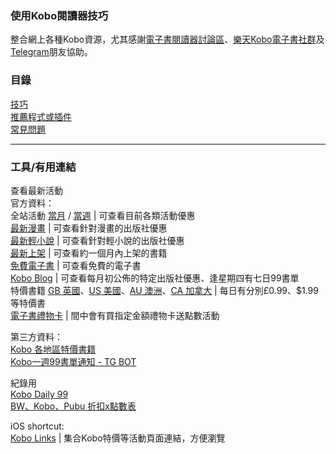 ### 使用Kobo閱讀器技巧

整合網上各種Kobo資源，尤其感謝[電子書閱讀器討論區](https://www.facebook.com/groups/ereaderfamily)、[樂天Kobo電子書社群](https://www.facebook.com/groups/KoboTWN)及[Telegram](https://t.me/KoboTWN)朋友協助。

### 目錄

[技巧](/Doc/技巧.md)<br>
[推薦程式或插件](/Doc/推薦程式或插件.md)<br>
[常見問題](/Doc/常見問題.md)<br>

<hr>

### 工具/有用連結

查看最新活動<br>
官方資料：<br>
全站活動 <a target="_blank" ref="noreferrer noopener" href="https://www.kobo.com/tw/zh/p/tw-activities-bestofmonth">當月</a> / <a target="_blank" rel="noreferrer noopener" href="https://www.kobo.com/tw/zh/p/tw-activities-wkdsale">當週</a> | 可查看目前各類活動優惠<br>
<a target="_blank" ref="noreferrer noopener" href="https://www.kobo.com/tw/zh/p/tw-comics-bestofmonth">最新漫畫</a> | 可查看針對漫畫的出版社優惠<br>
<a target="_blank" ref="noreferrer noopener" href="https://www.kobo.com/tw/zh/p/tw-lightnovels-bestofmonth">最新輕小說</a> | 可查看針對輕小說的出版社優惠<br>
<a target="_blank" ref="noreferrer noopener" href="https://www.kobo.com/tw/zh/list/new-releases/WFz2JVYAj88O-QjT3eCM2Q">最新上架</a> | 可查看約一個月內上架的書籍<br>
<a target="_blank" ref="noreferrer noopener" href="https://www.kobo.com/tw/zh/p/free-ebooks">免費電子書</a> | 可查看免費的電子書<br>
<a target="_blank" ref="noreferrer noopener" href="https://prod-news.kobo.com/zh/blog">Kobo Blog</a> | 可查看每月初公佈的特定出版社優惠、逢星期四有七日99書單<br>
特價書籍 <a target="_blank" ref="noreferrer noopener" href="https://www.kobo.com/gb/en/deals">GB 英國</a>、<a target="_blank" ref="noreferrer noopener" href="https://www.kobo.com/us/en/deals">US 美國</a>、<a target="_blank" ref="noreferrer noopener" href="https://www.kobo.com/au/en/deals">AU 澳洲</a>、<a target="_blank" ref="noreferrer noopener" href="https://www.kobo.com/ca/en/deals">CA 加拿大</a> | 每日有分別£0.99、$1.99等特價書<br>
<a target="_blank" ref="noreferrer noopener" href="https://www.kobo.com/tw/zh/p/giftcards">電子書禮物卡</a> | 間中會有買指定金額禮物卡送點數活動<br>

第三方資料：<br>
<a target="_blank" ref="noreferrer noopener" href="https://kobo-promotion.herokuapp.com">Kobo 各地區特價書籍</a><br>
<a target="_blank" ref="noreferrer noopener" href="https://t.me/s/kobo_99_notifier">Kobo一週99書單通知 - TG BOT</a><br>

紀錄用<br>
<a target="_blank" ref="noreferrer noopener" href="https://docs.google.com/spreadsheets/d/1BLLe0KPApm14vXZxkgEILiG4VdKgob7pupO5J8XLxcw/">Kobo Daily 99</a><br>
<a target="_blank" ref="noreferrer noopener" href="https://docs.google.com/spreadsheets/d/1W9_gRPUMlY4wpHd8-nKyTy67EQsEN4JlMU7ToVTkJEc/">BW、Kobo、Pubu 折扣x點數表</a>

iOS shortcut:<br>
<a target="_blank" ref="noreferrer noopener" href="https://github.com/Megumi-B/Kobo_Tips/raw/main/Kobo%20Links.shortcut">Kobo Links</a> | 集合Kobo特價等活動頁面連結，方便瀏覽<br>
